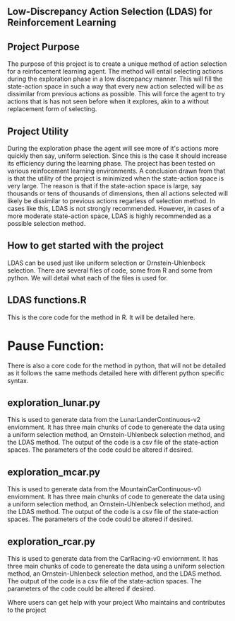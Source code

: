 ## Low-Discrepancy Action Selection (LDAS) for Reinforcement Learning

## Project Purpose

The purpose of this project is to create a unique method of action selection for a reinfocement learning agent. The method will entail selecting actions during the exploration phase in a low discrepancy manner. This will fill the state-action space in such a way that every new action selected will be as dissimilar from previous actions as possible. This will force the agent to try actions that is has not seen before when it explores, akin to a without replacement form of selecting.  

## Project Utility

During the exploration phase the agent will see more of it's actions more quickly then say, uniform selection. Since this is the case it should increase its efficiency during the learning phase. The project has been tested on various reinfocement learning environments. A conclusion drawn from that is that the utility of the project is minimized when the state-action space is very large. The reason is that if the state-action space is large, say thousands or tens of thousands of dimensions, then all actions selected will likely be dissimilar to previous actions regarless of selection method. In cases like this, LDAS is not strongly recommended. However, in cases of a more moderate state-action space, LDAS is highly recommended as a possible selection method.

## How to get started with the project

LDAS can be used just like uniform selection or Ornstein-Uhlenbeck selection. There are several files of code, some from R and some from python. We will detail what each of the files is used for.

## LDAS functions.R

This is the core code for the method in R. It will be detailed here. 

# Pause Function:

There is also a core code for the method in python, that will not be detailed as it follows the same methods detailed here with different python specific syntax. 



## exploration_lunar.py

This is used to generate data from the LunarLanderContinuous-v2 enviornment. It has three main chunks of code to genereate the data using a uniform selection method, an Ornstein-Uhlenbeck selection method, and the LDAS method. The output of the code is a csv file of the state-action spaces. The parameters of the code could be altered if desired. 

## exploration_mcar.py

This is used to generate data from the MountainCarContinuous-v0 enviornment. It has three main chunks of code to genereate the data using a uniform selection method, an Ornstein-Uhlenbeck selection method, and the LDAS method. The output of the code is a csv file of the state-action spaces. The parameters of the code could be altered if desired. 

## exploration_rcar.py

This is used to generate data from the CarRacing-v0 enviornment. It has three main chunks of code to genereate the data using a uniform selection method, an Ornstein-Uhlenbeck selection method, and the LDAS method. The output of the code is a csv file of the state-action spaces. The parameters of the code could be altered if desired.

Where users can get help with your project
Who maintains and contributes to the project


